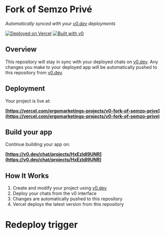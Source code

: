 # Fork of Semzo Privé

*Automatically synced with your [v0.dev](https://v0.dev) deployments*

[![Deployed on Vercel](https://img.shields.io/badge/Deployed%20on-Vercel-black?style=for-the-badge&logo=vercel)](https://vercel.com/ergomarketings-projects/v0-fork-of-semzo-prive)
[![Built with v0](https://img.shields.io/badge/Built%20with-v0.dev-black?style=for-the-badge)](https://v0.dev/chat/projects/HxEzIdI9UNR)

## Overview

This repository will stay in sync with your deployed chats on [v0.dev](https://v0.dev).
Any changes you make to your deployed app will be automatically pushed to this repository from [v0.dev](https://v0.dev).

## Deployment

Your project is live at:

**[https://vercel.com/ergomarketings-projects/v0-fork-of-semzo-prive](https://vercel.com/ergomarketings-projects/v0-fork-of-semzo-prive)**

## Build your app

Continue building your app on:

**[https://v0.dev/chat/projects/HxEzIdI9UNR](https://v0.dev/chat/projects/HxEzIdI9UNR)**

## How It Works

1. Create and modify your project using [v0.dev](https://v0.dev)
2. Deploy your chats from the v0 interface
3. Changes are automatically pushed to this repository
4. Vercel deploys the latest version from this repository
# Redeploy trigger
